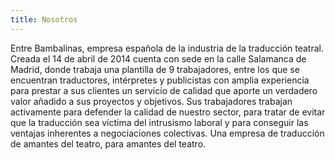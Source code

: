 ```yaml
---
title: Nosotros
---
```



Entre Bambalinas, empresa española de la industria de la traducción teatral. Creada el 14 de abril de 2014 cuenta con sede en la calle Salamanca de Madrid, donde trabaja una plantilla de 9 trabajadores, entre los que se encuentran traductores, intérpretes y publicistas con amplia experiencia para prestar a sus clientes un servicio de calidad que aporte un verdadero valor añadido a sus proyectos y objetivos.
Sus trabajadores trabajan activamente para defender la calidad de nuestro sector, para tratar de evitar que la traducción sea víctima del intrusismo laboral y para conseguir las ventajas inherentes a negociaciones colectivas. Una empresa de traducción de amantes del teatro, para amantes del teatro.

